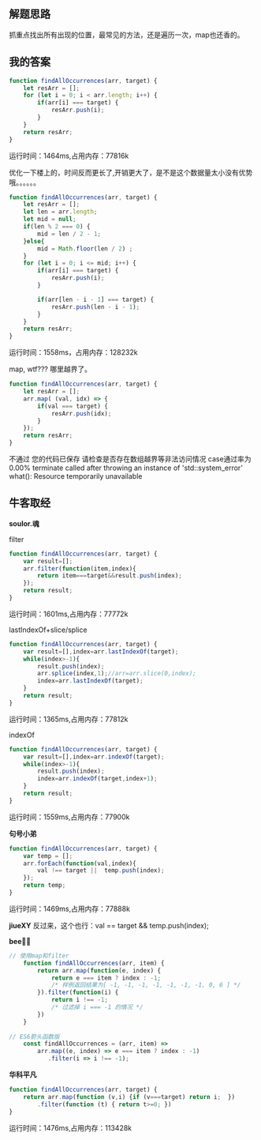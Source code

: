 ## 解题思路

抓重点找出所有出现的位置，最常见的方法，还是遍历一次，map也还香的。

## 我的答案

```js
function findAllOccurrences(arr, target) {
    let resArr = [];
    for (let i = 0; i < arr.length; i++) {
        if(arr[i] === target) {
            resArr.push(i);
        }
    }
    return resArr;
}
```
运行时间：1464ms,占用内存：77816k

优化一下楼上的，时间反而更长了,开销更大了，是不是这个数据量太小没有优势哦。。。。。。

```js
function findAllOccurrences(arr, target) {
    let resArr = [];
    let len = arr.length;
    let mid = null;
    if(len % 2 === 0) {
        mid = len / 2 - 1;
    }else{
        mid = Math.floor(len / 2) ;
    }
    for (let i = 0; i <= mid; i++) {
        if(arr[i] === target) {
            resArr.push(i);
        }

        if(arr[len - i - 1] === target) {
            resArr.push(len - i - 1);
        }
    }
    return resArr;
}

```
运行时间：1558ms，占用内存：128232k

map, wtf??? 哪里越界了。

```js
function findAllOccurrences(arr, target) {
    let resArr = [];
    arr.map( (val, idx) => {
        if(val === target) {
            resArr.push(idx);
        }
    });
    return resArr;
}
```
不通过
您的代码已保存
请检查是否存在数组越界等非法访问情况
case通过率为0.00%
terminate called after throwing an instance of 'std::system_error'
what(): Resource temporarily unavailable

## 牛客取经

**soulor.魂**

filter
```js
function findAllOccurrences(arr, target) {
    var result=[];
    arr.filter(function(item,index){
        return item===target&&result.push(index);
    });
    return result;
}
```
运行时间：1601ms,占用内存：77772k

lastIndexOf+slice/splice
```js
function findAllOccurrences(arr, target) {
    var result=[],index=arr.lastIndexOf(target);
    while(index>-1){
        result.push(index);
        arr.splice(index,1);//arr=arr.slice(0,index);
        index=arr.lastIndexOf(target);
    }
    return result;
}
```
运行时间：1365ms,占用内存：77812k


indexOf
```js
function findAllOccurrences(arr, target) {
    var result=[],index=arr.indexOf(target);
    while(index>-1){
        result.push(index);
        index=arr.indexOf(target,index+1);
    }
    return result;
}
```
运行时间：1559ms,占用内存：77900k

**句号小弟**

```js
function findAllOccurrences(arr, target) {
    var temp = [];
    arr.forEach(function(val,index){
        val !== target ||  temp.push(index);
    });
    return temp;
}
```
运行时间：1469ms,占用内存：77888k

**jiueXY**
反过来，这个也行：val == target &&  temp.push(index);


**bee🌚🌝**

```js
// 使用map和filter
    function findAllOccurrences(arr, item) {
        return arr.map(function(e, index) {
            return e === item ? index : -1;
            /* 样例返回结果为[ -1, -1, -1, -1, -1, -1, -1, 0, 6 ] */
        }).filter(function(i) {
            return i !== -1;
            /* 过滤掉 i === -1 的情况 */
        })
    }
 
// ES6箭头函数版
    const findAllOccurrences = (arr, item) =>
        arr.map((e, index) => e === item ? index : -1)   
           .filter(i => i !== -1);
```

**华科平凡**

```js
function findAllOccurrences(arr, target) {
    return arr.map(function (v,i) {if (v===target) return i;  })
        .filter(function (t) { return t>=0; })
}
```
运行时间：1476ms,占用内存：113428k


